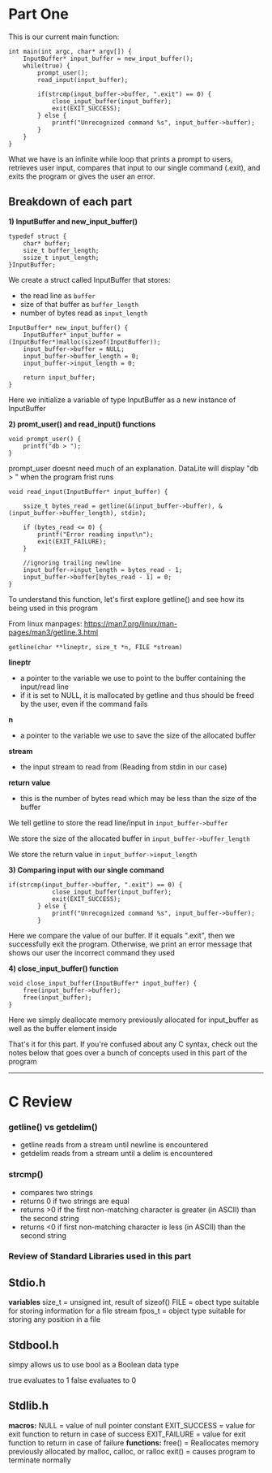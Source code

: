 # Part One
This is our current main function:

```
int main(int argc, char* argv[]) {
	InputBuffer* input_buffer = new_input_buffer();
	while(true) {
		prompt_user();
		read_input(input_buffer);

		if(strcmp(input_buffer->buffer, ".exit") == 0) {
			close_input_buffer(input_buffer);
			exit(EXIT_SUCCESS);
		} else {
			printf("Unrecognized command %s", input_buffer->buffer);
		}
	}
}
```

What we have is an infinite while loop that prints a prompt to users, retrieves user input,
compares that input to our single command (.exit), and exits the program or gives the user an error.

## Breakdown of each part

**1) InputBuffer and new_input_buffer()**

```
typedef struct {
	char* buffer;
	size_t buffer_length;
	ssize_t input_length;
}InputBuffer;

```

We create a struct called InputBuffer that stores:
  - the read line as `buffer`
  - size of that buffer as `buffer_length`
  - number of bytes read as `input_length`


```
InputBuffer* new_input_buffer() {
	InputBuffer* input_buffer = (InputBuffer*)malloc(sizeof(InputBuffer));
	input_buffer->buffer = NULL;
	input_buffer->buffer_length = 0;
	input_buffer->input_length = 0;

	return input_buffer;
}
```
Here we initialize a variable of type InputBuffer as a new instance of InputBuffer

**2) promt_user() and read_input() functions**

```
void prompt_user() {
	printf("db > ");
}
```
prompt_user doesnt need much of an explanation. DataLite will display "db > " when the program frist runs

```
void read_input(InputBuffer* input_buffer) {

	ssize_t bytes_read = getline(&(input_buffer->buffer), &(input_buffer->buffer_length), stdin);

	if (bytes_read <= 0) {
		printf("Error reading input\n");
		exit(EXIT_FAILURE);
	}

	//ignoring trailing newline
	input_buffer->input_length = bytes_read - 1;
	input_buffer->buffer[bytes_read - 1] = 0;
}
```
To understand this function, let's first explore getline() and see
how its being used in this program

From linux manpages: https://man7.org/linux/man-pages/man3/getline.3.html

`getline(char **lineptr, size_t *n, FILE *stream)`

**lineptr**
- a pointer to the variable we use to point to the buffer containing the input/read line
- if it is set to NULL, it is mallocated by getline and thus should be freed by the user, even if the command fails

**n**
- a pointer to the variable we use to save the size of the allocated buffer

**stream** 
- the input stream to read from (Reading from stdin in our case)

**return value**
- this is the number of bytes read which may be less than the size of the buffer

We tell getline to store the read line/input in `input_buffer->buffer` 

We store the size of the allocated buffer in `input_buffer->buffer_length` 

We store the return value in `input_buffer->input_length`

**3) Comparing input with our single command**

```
if(strcmp(input_buffer->buffer, ".exit") == 0) {
			close_input_buffer(input_buffer);
			exit(EXIT_SUCCESS);
		} else {
			printf("Unrecognized command %s", input_buffer->buffer);
		}
```

Here we compare the value of our buffer. If it equals ".exit", then we successfully exit the program.
Otherwise, we print an error message that shows our user the incorrect command they used

**4) close_input_buffer() function**

```
void close_input_buffer(InputBuffer* input_buffer) {
	free(input_buffer->buffer);
	free(input_buffer);
}
```

Here we simply deallocate memory previously allocated for input_buffer as well as the buffer element inside

That's it for this part. If you're confused about any C syntax, check out the notes below that goes over
a bunch of concepts used in this part of the program

********************************************************************
# C Review

### getline() vs getdelim()
- getline reads from a stream until newline is encountered
- getdelim reads from a stream until a delim is encountered

### strcmp()
- compares two strings
- returns 0 if two strings are equal
- returns >0 if the first non-matching character is greater (in ASCII) than the second string
- returns <0 if first non-matching character is less (in ASCII) than the second string

### Review of Standard Libraries used in this part

## Stdio.h
**variables**
size_t = unsigned int, result of sizeof()
FILE = obect type suitable for storing information for a file stream
fpos_t = object type suitable for storing any position in a file

## Stdbool.h
simpy allows us to use bool as a Boolean data type

true evaluates to 1
false evaluates to 0

## Stdlib.h
**macros:**
NULL = value of null pointer constant
EXIT_SUCCESS = value for exit function to return in case of success
EXIT_FAILURE = value for exit function to return in case of failure
**functions:**
free() = Reallocates memory previously allocated by malloc, calloc, or ralloc
exit() = causes program to terminate normally

